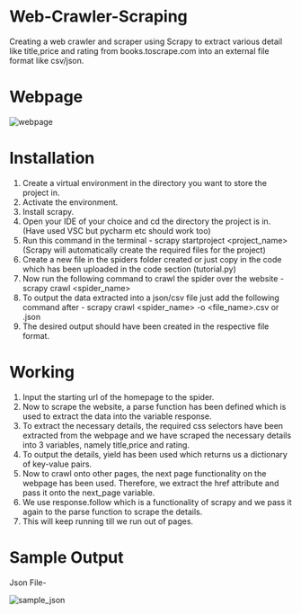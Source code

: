 # Web-Crawler-Scraping
Creating a web crawler and scraper using Scrapy to extract various detail like title,price and rating from books.toscrape.com into an external file format like csv/json.

# Webpage

![webpage](https://github.com/nixter332/web-crawler-scraping/assets/97787214/e7a4e41a-1829-4d0a-9704-f7b68e00f4cb)

# Installation
1. Create a virtual environment in the directory you want to store the project in.
2. Activate the environment.
3. Install scrapy.
4. Open your IDE of your choice and cd the directory the project is in. (Have used VSC but pycharm etc should work too)
5. Run this command in the terminal - scrapy startproject <project_name> (Scrapy will automatically create the required files for the project)
6. Create a new file in the spiders folder created or just copy in the code which has been uploaded in the code section (tutorial.py)
7. Now run the following command to crawl the spider over the website - scrapy crawl <spider_name>
8. To output the data extracted into a json/csv file just add the following command after - scrapy crawl <spider_name> -o <file_name>.csv or .json
9. The desired output should have been created in the respective file format.

# Working
1. Input the starting url of the homepage to the spider.
2. Now to scrape the website, a parse function has been defined which is used to extract the data into the variable response.
3. To extract the necessary details, the required css selectors have been extracted from the webpage and we have scraped the necessary details into 3 variables, namely title,price and rating.
4. To output the details, yield has been used which returns us a dictionary of key-value pairs.
5. Now to crawl onto other pages, the next page functionality on the webpage has been used. Therefore, we extract the <a> href attribute and pass it onto the next_page variable.
6. We use response.follow which is a functionality of scrapy and we pass it again to the parse function to scrape the details.
7. This will keep running till we run out of pages.
  
# Sample Output
  Json File-
  
  ![sample_json](https://github.com/nixter332/web-crawler-scraping/assets/97787214/f1c2882e-589e-4f3b-a107-5520ea4b473d)
